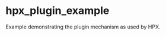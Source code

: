<!---
  Copyright (c) 2016 Hartmut Kaiser

  Distributed under the Boost Software License, Version 1.0. (See accompanying
  file LICENSE_1_0.txt or copy at http://www.boost.org/LICENSE_1_0.txt)
-->

hpx_plugin_example
====================

Example demonstrating the plugin mechanism as used by HPX.

